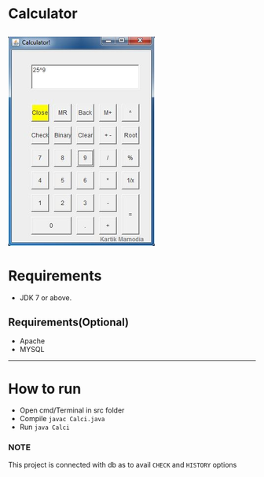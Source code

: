 # Calculator
![alt text](https://github.com/KartikMamodia/Calculator/blob/master/img/CalculatorImg.JPG)
---
# Requirements
* JDK 7 or above.  
## Requirements(Optional)
* Apache
* MYSQL

---
# How to run
* Open cmd/Terminal in src folder
* Compile `javac Calci.java`
* Run `java Calci`

### NOTE
This project is connected with db as to avail `CHECK` and ```HISTORY``` options
